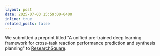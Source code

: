 ```yaml
---
layout: post
date: 2025-07-03 15:59:00-0400
inline: true
related_posts: false
---
```

We submitted a preprint titled "A unified pre-trained deep learning framework for cross-task reaction performance prediction and synthesis planning" to [ResearchSquare](https://www.researchsquare.com/article/rs-5994908/v1).
